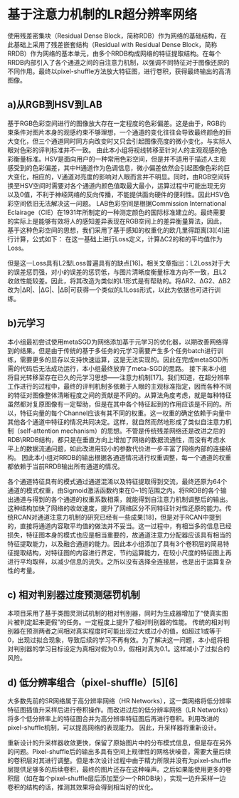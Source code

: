 # <b>基于注意力机制的LR超分辨率网络</b>

使用残差密集块（Residual Dense Block，简称RDB）作为网络的基础结构，在此基础上采用了残差嵌套结构（Residual with Residual Dense Block，简称RRDB）作为网络的基本单元，由多个RRDB构成网络的特征提取结构。在每个RRDB内部引入了各个通道之间的自注意力机制，以强调不同特征对于图像还原的不同作用。最终以pixel-shuffle方法放大特征图，进行卷积，获得最终输出的高清图像。


## a)从RGB到HSV到LAB

基于RGB色彩空间进行的图像放大存在一定程度的色彩偏差。这是由于，RGB约束条件对图片本身的观感约束不够理想，一个通道的变化往往会导致最终颜色的巨大变化，但三个通道同时同方向改变时又只会引起图像亮度的微小变化，与实际人眼对色彩的评判标准并不一致。
由此本小组将视线转移至针对人的主观观感的色彩衡量标准。HSV是面向用户的一种常用色彩空间，但是并不适用于描述人主观感受到的色彩偏差，其中H通道作为色调信息，微小偏差依然会引起图像色彩的巨大变化，相应的，V通道对亮度的影响对人眼而言并不明显。同时，由RGB空间转换至HSV空间时需要对各个通道内颜色值取最大最小，运算过程中可能出现无穷以及0值，不利于神经网络的反向传播，不能提供面向硬件的便利性。因此HSV色彩空间依旧无法解决这一问题。
LAB色彩空间是根据Commission International Eclairage（CIE）在1931年所制定的一种测定颜色的国际标准建立的。最终需要的实际上是能够有效将人的感知差异表现在RGB空间上的差异衡量算法，因此，基于这种色彩空间的思想，我们采用了基于感知的权重化的欧几里得距离[3][4]进行计算，公式如下：
在这一基础上进行Loss定义，计算ΔC2的和的平均值作为Loss。

但是这一Loss具有L2型Loss普遍具有的缺点[16]。相关文章指出：L2Loss对于大的误差惩罚强，对小的误差的惩罚低，与图片清晰度衡量标准方向不一致，且L2收敛性能较差。因此，将其改造为类似的L1形式是有帮助的。将ΔR2、ΔG2、ΔB2改为|ΔR|、|ΔG|、|ΔB|可获得一个类似的L1Loss形式，以此为依据也可进行训练。

## b)元学习

本小组最初尝试使用metaSGD为网络添加基于元学习的优化器，以期改善网络得到的结果。但是由于传统的基于多任务的元学习需要产生多个任务batch进行训练，需要更多的显存以支持快速运算，这是无法实现的。因此在完成metaSGD所需的代码后无法成功运行，本小组最终放弃了meta-SGD的思路。
接下来本小组将目光转移至存在已久的元学习思想——注意力机制[17]。我们知道，在超分辨率工作进行的过程中，最终的评判机制多依赖于人眼的主观标准指定，因而各种不同的特征对图像整体清晰程度之间的贡献是不同的。从算法角度考虑，就是每种特征虽然都对复原图像有一定帮助，但是在其中各个特征起到的作用应该是不同的。所以，特征向量的每个Channel应该有其不同的权重。这一权重的确定依赖于向量中其他各个通道中特征的情况共同决定。这样，就自然而然地形成了类似自注意力机制（self-attention mechanism）的思想。不管是传统残差网络还是改进之后的RDB\RRDB结构，都只是在垂直方向上增加了网络的数据流通性，而没有考虑水平上的数据流通问题，如此改进用较小的参数代价进一步丰富了网络内部的连接结构。
因此本小组对RRDB的输出根据各通道情况进行权重调整，每一个通道的权重都依赖于当前RRDB输出所有通道的情况。


各个通道特征具有的模式通过通道混淆以及特征提取得到交流，最终还原为64个通道的模式权重，由Sigmoid激活函数约束在0~1的范围之内。将RRDB的各个输出通道与得到的各个通道的权重系数相乘，就能得到自注意力机制调整后的输出。这种结构加快了网络的收敛速度，提升了网络区分不同特征针对性还原的能力。传统RCAN对通道注意力机制的研究已经有一些成果[18]，但是对于RCAN中提到的，直接将通道内容取平均值的做法并不妥当。这一过程中，有相当多的信息已经损失，特征图本身的模式也应是相当重要的，故通道注意力分配器应该具有相当的特征提取能力，以及融合通道的能力。因此本小组添加了具有3个卷积层的简易特征提取结构，对特征图的内容进行界定，节约运算能力，在较小尺度的特征图上再进行平均取样，以减少信息的流失。之所以没有选择全连接层，也是出于运算复杂性的考量。

## c) 相对判别器过度预测惩罚机制
本项目采用了基于类图灵测试机制的相对判别器，同时为生成器增加了“使真实图片被判定起来更假”的任务。一定程度上提升了相对判别器的性能。
传统的相对判别器在预测两者之间相对真实程度时可能出现过大或过小的值，如超过1或等于0，出现过拟合现象，导致后续的学习不再有效。为了解决这一问题，本小组将相对判别器的学习目标设定为真相对假为0.9，假相对真为0.1。这样减小了过拟合的风险。

## d) 低分辨率组合（pixel-shuffle）[5][6]

大多数先前的SR网络属于高分辨率网络（HR Networks），这一类网络将低分辨率特征图插值升采样后进行卷积操作。而改进过后的低分辨率网络（LR Networks）将多个低分辨率上的特征图合并为高分辨率特征图后再进行卷积。利用改进的pixel-shuffle机制，可以提高网络的表现能力。
	因此，升采样器将重新设计。

重新设计的升采样器收敛更快，保留了原始图片中的分布模式信息，但是存在另外的问题。Pixel-shuffle后的输出多具有空间上规律性的网格状噪音，需要大量后续的卷积层对其进行调整。但是本次设计过程中由于精力所限并没有为pixel-shuffle层提供足够多的后续卷积，最终的图片还存在这种噪声。之后如果能使用更多的卷积层（如在每个pixel-shuffle层后添加至少一个RRDB块），实现一边升采样一边卷积的结构的话，推测其效果将会得到相当好的优化。
